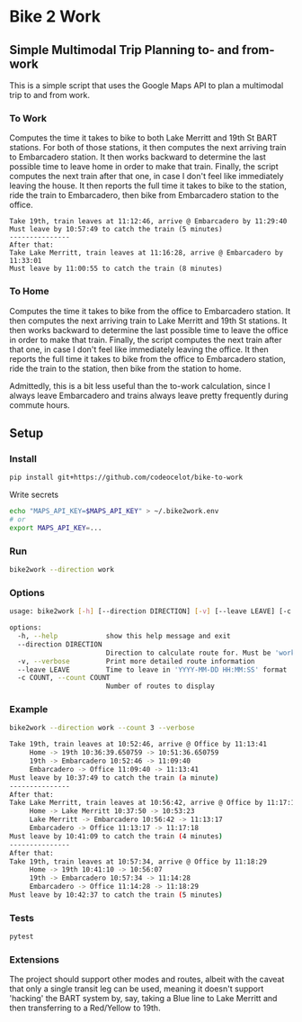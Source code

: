 # Bike 2 Work

## Simple Multimodal Trip Planning to- and from-work

This is a simple script that uses the Google Maps API to plan a multimodal trip to and from work.

### To Work
Computes the time it takes to bike to both Lake Merritt and 19th St BART stations. For both of those stations, it then computes the next arriving train to Embarcadero station. It then works backward to determine the last possible time to leave home in order to make that train.  Finally, the script computes the next train after that one, in case I don't feel like immediately leaving the house. It then reports the full time it takes to bike to the station, ride the train to Embarcadero, then bike from Embarcadero station to the office.

```
Take 19th, train leaves at 11:12:46, arrive @ Embarcadero by 11:29:40
Must leave by 10:57:49 to catch the train (5 minutes)
---------------
After that:
Take Lake Merritt, train leaves at 11:16:28, arrive @ Embarcadero by 11:33:01
Must leave by 11:00:55 to catch the train (8 minutes)
```


### To Home

Computes the time it takes to bike from the office to Embarcadero station. It then computes the next arriving train to Lake Merritt and 19th St stations. It then works backward to determine the last possible time to leave the office in order to make that train. Finally, the script computes the next train after that one, in case I don't feel like immediately leaving the office. It then reports the full time it takes to bike from the office to Embarcadero station, ride the train to the station, then bike from the station to home.

Admittedly, this is a bit less useful than the to-work calculation, since I always leave Embarcadero and trains always leave pretty frequently during commute hours.

## Setup

### Install

```bash
pip install git+https://github.com/codeocelot/bike-to-work
```

Write secrets

```bash
echo "MAPS_API_KEY=$MAPS_API_KEY" > ~/.bike2work.env
# or 
export MAPS_API_KEY=...
```

### Run

```bash
bike2work --direction work
```

### Options

```bash
usage: bike2work [-h] [--direction DIRECTION] [-v] [--leave LEAVE] [-c COUNT]

options:
  -h, --help            show this help message and exit
  --direction DIRECTION
                        Direction to calculate route for. Must be 'work' or 'home', defaults to 'work'
  -v, --verbose         Print more detailed route information
  --leave LEAVE         Time to leave in 'YYYY-MM-DD HH:MM:SS' format
  -c COUNT, --count COUNT
                        Number of routes to display
```

### Example

```bash
bike2work --direction work --count 3 --verbose

Take 19th, train leaves at 10:52:46, arrive @ Office by 11:13:41
	 Home -> 19th 10:36:39.650759 -> 10:51:36.650759
	 19th -> Embarcadero 10:52:46 -> 11:09:40
	 Embarcadero -> Office 11:09:40 -> 11:13:41
Must leave by 10:37:49 to catch the train (a minute)
---------------
After that:
Take Lake Merritt, train leaves at 10:56:42, arrive @ Office by 11:17:18
	 Home -> Lake Merritt 10:37:50 -> 10:53:23
	 Lake Merritt -> Embarcadero 10:56:42 -> 11:13:17
	 Embarcadero -> Office 11:13:17 -> 11:17:18
Must leave by 10:41:09 to catch the train (4 minutes)
---------------
After that:
Take 19th, train leaves at 10:57:34, arrive @ Office by 11:18:29
	 Home -> 19th 10:41:10 -> 10:56:07
	 19th -> Embarcadero 10:57:34 -> 11:14:28
	 Embarcadero -> Office 11:14:28 -> 11:18:29
Must leave by 10:42:37 to catch the train (5 minutes)
```

### Tests

```bash
pytest
```

### Extensions

The project should support other modes and routes, albeit with the caveat that only a single transit leg can be used, meaning it doesn't support 'hacking' the BART system by, say, taking a Blue line to Lake Merritt and then transferring to a Red/Yellow to 19th. 
